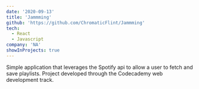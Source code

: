 ```yaml
---
date: '2020-09-13'
title: 'Jammming'
github: 'https://github.com/ChromaticFlint/Jammming'
tech:
  - React
  - Javascript
company: 'NA'
showInProjects: true
---
```


Simple application that leverages the Spotify api to allow a user to fetch and save playlists. Project developed through the Codecademy web development track.
